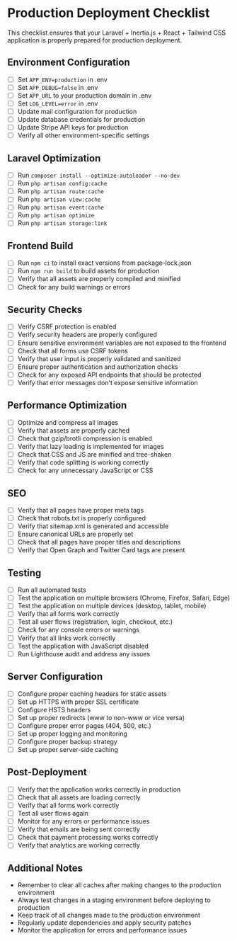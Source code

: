 # Production Deployment Checklist

This checklist ensures that your Laravel + Inertia.js + React + Tailwind CSS application is properly prepared for production deployment.

## Environment Configuration

- [ ] Set `APP_ENV=production` in .env
- [ ] Set `APP_DEBUG=false` in .env
- [ ] Set `APP_URL` to your production domain in .env
- [ ] Set `LOG_LEVEL=error` in .env
- [ ] Update mail configuration for production
- [ ] Update database credentials for production
- [ ] Update Stripe API keys for production
- [ ] Verify all other environment-specific settings

## Laravel Optimization

- [ ] Run `composer install --optimize-autoloader --no-dev`
- [ ] Run `php artisan config:cache`
- [ ] Run `php artisan route:cache`
- [ ] Run `php artisan view:cache`
- [ ] Run `php artisan event:cache`
- [ ] Run `php artisan optimize`
- [ ] Run `php artisan storage:link`

## Frontend Build

- [ ] Run `npm ci` to install exact versions from package-lock.json
- [ ] Run `npm run build` to build assets for production
- [ ] Verify that all assets are properly compiled and minified
- [ ] Check for any build warnings or errors

## Security Checks

- [ ] Verify CSRF protection is enabled
- [ ] Verify security headers are properly configured
- [ ] Ensure sensitive environment variables are not exposed to the frontend
- [ ] Check that all forms use CSRF tokens
- [ ] Verify that user input is properly validated and sanitized
- [ ] Ensure proper authentication and authorization checks
- [ ] Check for any exposed API endpoints that should be protected
- [ ] Verify that error messages don't expose sensitive information

## Performance Optimization

- [ ] Optimize and compress all images
- [ ] Verify that assets are properly cached
- [ ] Check that gzip/brotli compression is enabled
- [ ] Verify that lazy loading is implemented for images
- [ ] Check that CSS and JS are minified and tree-shaken
- [ ] Verify that code splitting is working correctly
- [ ] Check for any unnecessary JavaScript or CSS

## SEO

- [ ] Verify that all pages have proper meta tags
- [ ] Check that robots.txt is properly configured
- [ ] Verify that sitemap.xml is generated and accessible
- [ ] Ensure canonical URLs are properly set
- [ ] Check that all pages have proper titles and descriptions
- [ ] Verify that Open Graph and Twitter Card tags are present

## Testing

- [ ] Run all automated tests
- [ ] Test the application on multiple browsers (Chrome, Firefox, Safari, Edge)
- [ ] Test the application on multiple devices (desktop, tablet, mobile)
- [ ] Verify that all forms work correctly
- [ ] Test all user flows (registration, login, checkout, etc.)
- [ ] Check for any console errors or warnings
- [ ] Verify that all links work correctly
- [ ] Test the application with JavaScript disabled
- [ ] Run Lighthouse audit and address any issues

## Server Configuration

- [ ] Configure proper caching headers for static assets
- [ ] Set up HTTPS with proper SSL certificate
- [ ] Configure HSTS headers
- [ ] Set up proper redirects (www to non-www or vice versa)
- [ ] Configure proper error pages (404, 500, etc.)
- [ ] Set up proper logging and monitoring
- [ ] Configure proper backup strategy
- [ ] Set up proper server-side caching

## Post-Deployment

- [ ] Verify that the application works correctly in production
- [ ] Check that all assets are loading correctly
- [ ] Verify that all forms work correctly
- [ ] Test all user flows again
- [ ] Monitor for any errors or performance issues
- [ ] Verify that emails are being sent correctly
- [ ] Check that payment processing works correctly
- [ ] Verify that analytics are working correctly

## Additional Notes

- Remember to clear all caches after making changes to the production environment
- Always test changes in a staging environment before deploying to production
- Keep track of all changes made to the production environment
- Regularly update dependencies and apply security patches
- Monitor the application for errors and performance issues
